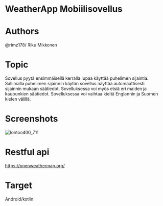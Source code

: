 # WeatherApp Mobiilisovellus

# Authors
@rimz178/ Riku Mikkonen

# Topic
 Sovellus pyytä ensimmäisellä kerralla lupaa käyttää puhelimen sijaintia. Sallimalla puhelimen sijainnin käytön sovellus näyttää automaattisesti sijainnin mukaan      säätiedot.
Sovelluksessa voi myös etsiä eri maiden ja kaupunkien säätiedot.
Sovelluksessa voi vaihtaa kieltä Englannin ja Suomen kielen välillä.

 
 # Screenshots
![lontoo400_711](https://user-images.githubusercontent.com/62377839/211311420-38581dfa-16ae-4e0f-83b7-409af042331c.png)



 
 # Restful api
 https://openweathermap.org/
 
 
 # Target 
 Android/kotlin
